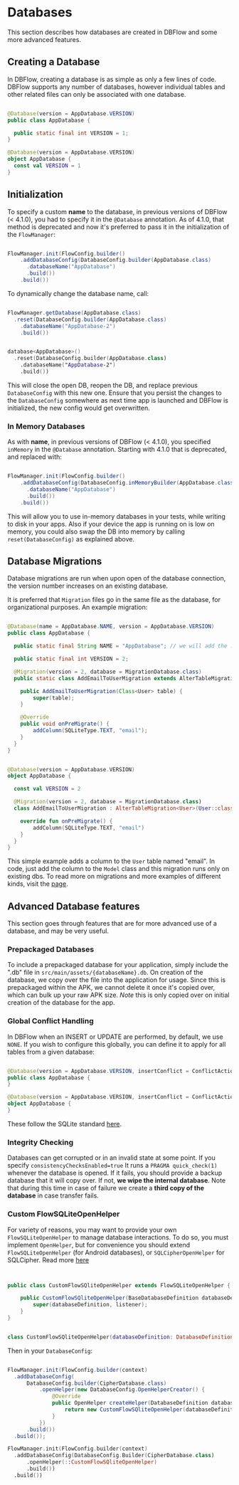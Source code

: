 # Databases

This section describes how databases are created in DBFlow and some more
advanced features.

## Creating a Database

In DBFlow, creating a database is as simple as only a few lines of code. DBFlow
supports any number of databases, however individual tables and other related files
can only be associated with one database.

```java

@Database(version = AppDatabase.VERSION)
public class AppDatabase {

  public static final int VERSION = 1;
}

```

```kotlin
@Database(version = AppDatabase.VERSION)
object AppDatabase {
  const val VERSION = 1
}
```
## Initialization

To specify a custom **name** to the database, in previous versions of DBFlow (< 4.1.0), you had to specify it in the `@Database` annotation. As of 4.1.0, that method is deprecated and now it's preferred to pass it in the initialization of the `FlowManager`:

```java

FlowManager.init(FlowConfig.builder()
    .addDatabaseConfig(DatabaseConfig.builder(AppDatabase.class)
      .databaseName("AppDatabase")
      .build())
    .build())

```

To dynamically change the database name, call:
```java

FlowManager.getDatabase(AppDatabase.class)
  .reset(DatabaseConfig.builder(AppDatabase.class)
    .databaseName("AppDatabase-2")
    .build())

```

```kotlin

database<AppDatabase>()
  .reset(DatabaseConfig.builder(AppDatabase.class)
    .databaseName("AppDatabase-2")
    .build())

```

This will close the open DB, reopen the DB, and replace previous `DatabaseConfig` with this new one. Ensure that you persist the changes to the `DatabaseConfig` somewhere as next time app is launched and DBFlow is initialized, the new config would get overwritten.

### In Memory Databases

As with **name**, in previous versions of DBFlow (< 4.1.0), you specified `inMemory` in the `@Database` annotation. Starting with 4.1.0 that is deprecated, and replaced with:
```java

FlowManager.init(FlowConfig.builder()
    .addDatabaseConfig(DatabaseConfig.inMemoryBuilder(AppDatabase.class)
      .databaseName("AppDatabase")
      .build())
    .build())

```

This will allow you to use in-memory databases in your tests, while writing to disk in your apps. Also if your device the app is running on is low on memory, you could also swap the DB into memory by calling `reset(DatabaseConfig)` as explained above.

## Database Migrations

Database migrations are run when upon open of the database connection,
the version number increases on an existing database.

It is preferred that `Migration` files go in the same file as the database, for
organizational purposes.
An example migration:

```java

@Database(name = AppDatabase.NAME, version = AppDatabase.VERSION)
public class AppDatabase {

  public static final String NAME = "AppDatabase"; // we will add the .db extension

  public static final int VERSION = 2;

  @Migration(version = 2, database = MigrationDatabase.class)
  public static class AddEmailToUserMigration extends AlterTableMigration<User> {

    public AddEmailToUserMigration(Class<User> table) {
        super(table);
    }

    @Override
    public void onPreMigrate() {
        addColumn(SQLiteType.TEXT, "email");
    }
  }
}

```

```kotlin

@Database(version = AppDatabase.VERSION)
object AppDatabase {

  const val VERSION = 2

  @Migration(version = 2, database = MigrationDatabase.class)
  class AddEmailToUserMigration : AlterTableMigration<User>(User::class.java) {

    override fun onPreMigrate() {
        addColumn(SQLiteType.TEXT, "email")
    }
  }
}

```

This simple example adds a column to the `User` table named "email". In code, just add
the column to the `Model` class and this migration runs only on existing dbs.
 To read more on migrations and more examples of different kinds, visit the [page](Migrations.md).

## Advanced Database features

This section goes through features that are for more advanced use of a database,
and may be very useful.

### Prepackaged Databases
To include a prepackaged database for your application, simply include the ".db" file in `src/main/assets/{databaseName}.db`. On creation of the database, we copy over the file into the application for usage. Since this is prepackaged within the APK, we cannot delete it once it's copied over,
which can bulk up your raw APK size. _Note_ this is only copied over on initial creation
of the database for the app.

### Global Conflict Handling
In DBFlow when an INSERT or UPDATE are performed, by default, we use `NONE`. If you wish to configure this globally, you can define it to apply for all tables from a given database:


```java

@Database(version = AppDatabase.VERSION, insertConflict = ConflictAction.IGNORE, updateConflict= ConflictAction.REPLACE)
public class AppDatabase {
}

```

```kotlin
@Database(version = AppDatabase.VERSION, insertConflict = ConflictAction.IGNORE, updateConflict= ConflictAction.REPLACE)
object AppDatabase {
}

```

These follow the SQLite standard [here](https://www.sqlite.org/conflict.html).

### Integrity Checking

Databases can get corrupted or in an invalid state at some point. If you specify
`consistencyChecksEnabled=true` It runs a `PRAGMA quick_check(1)`
whenever the database is opened. If it fails, you should provide a backup database
that it will copy over. If not, **we wipe the internal database**. Note that during this
time in case of failure we create a **third copy of the database** in case transfer fails.

### Custom FlowSQLiteOpenHelper

For variety of reasons, you may want to provide your own `FlowSQLiteOpenHelper`
to manage database interactions. To do so, you must implement `OpenHelper`, but
for convenience you should extend `FlowSQLiteOpenHelper` (for Android databases),
or `SQLCipherOpenHelper` for SQLCipher. Read more [here](SQLCipherSupport.md)

```java


public class CustomFlowSQliteOpenHelper extends FlowSQLiteOpenHelper {

    public CustomFlowSQliteOpenHelper(BaseDatabaseDefinition databaseDefinition, DatabaseHelperListener listener) {
        super(databaseDefinition, listener);
    }
}


```


```kotlin

class CustomFlowSQliteOpenHelper(databaseDefinition: DatabaseDefinition, listener: DatabaseHelperListener) : FlowSQLiteOpenHelper(databaseDefinition, listener)

```
Then in your `DatabaseConfig`:

```java

FlowManager.init(FlowConfig.builder(context)
  .addDatabaseConfig(
      DatabaseConfig.builder(CipherDatabase.class)
          .openHelper(new DatabaseConfig.OpenHelperCreator() {
              @Override
              public OpenHelper createHelper(DatabaseDefinition databaseDefinition, DatabaseHelperListener helperListener) {
                  return new CustomFlowSQliteOpenHelper(databaseDefinition, helperListener);
              }
          })
      .build())
  .build());


```

```kotlin
FlowManager.init(FlowConfig.builder(context)
  .addDatabaseConfig(DatabaseConfig.Builder(CipherDatabase.class)
      .openHelper(::CustomFlowSQliteOpenHelper)
      .build())
  .build())

```
